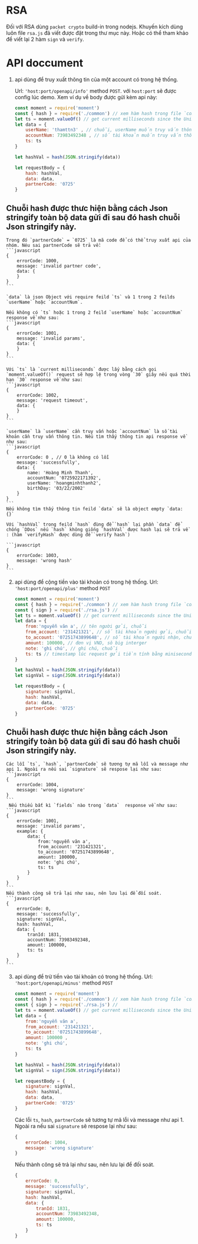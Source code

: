 # RSA
Đối với RSA dùng `packet crypto` build-in trong nodejs. Khuyến kích dùng luôn file `rsa.js` đã viết được đặt trong thư mục này. Hoặc có thể tham khảo để viết lại 2 hàm `sign` và `verify`.
# API doccument
1. api dùng để truy xuất thông tin của một account có trong hệ thống.

    Url: `'host:port/openapi/info'` method `POST`. với `host:port` sẽ được config lúc demo. Xem ví dụ về body được gửi kèm api này:

    ```javascript
    const moment = require('moment')
    const { hash } = require('./common') // xem hàm hash trong file `common.js`
    let ts = moment.valueOf() // get current milliseconds since the Unix Epoch
    let data = {
        userName: 'thamttn3' , // chuỗi, userName muốn truy vấn thông tin
        accountNum: 73983492348 , // số tài khoản muốn truy vấn thông tin
        ts: ts
    }

    let hashVal = hash(JSON.stringify(data))

    let requestBody = {
        hash: hashVal,
        data: data,
        partnerCode: '0725'
    }
    ```
## Chuỗi hash được thưc hiện bằng cách Json stringify toàn bộ data gửi đi sau đó hash chuỗi Json stringify này.

    Trong đó `partnerCode` = `0725` là mã code để có thể truy xuất api của nhóm. Néu sai partnerCode sẽ trả về:
    ```javascript
    {
        errorCode: 1000, 
        message: 'invalid partner code',
        data: {
        }
    }
    ```

    `data` là json Object với require feild `ts` và 1 trong 2 feilds `userName` hoặc `accountNum`.
    
    Nếu không có `ts` hoặc 1 trong 2 feild `userName` hoặc `accountNum` response về như sau:
    ```javascript
    {
        errorCode: 1001, 
        message: 'invalid params',
        data: {
        }
    }
    ```
    
    Với `ts` là `current milliseconds` được lấy bằng cách gọi `moment.valueOf()` request sẽ hợp lệ trong vòng `30` giây nếu quá thời hạn `30` response về như sau:
    ```javascript
    {
        errorCode: 1002,
        message: 'request timeout',
        data: {
        }
    }
    ```

    `userName` là `userName` cần truy vấn hoặc `accountNum` là số tài khoản cần truy vấn thông tin. Nếu tìm thấy thông tin api response về như sau:
    ```javascript
    {
        errorCode: 0 , // 0 là không có lỗi
        message: 'successfully',
        data: {
            name: 'Hoàng Minh Thanh',
            accountNum: '0725922171392',
            userName: 'hoangminhthanh2',
            birthDay: '03/22/2002'
        }
    }
    ```
    Nếu không tìm thấy thông tin feild `data` sẽ là object empty `data: {}`

    Với `hashVal` trong feild `hash` đùng để `hash` lại phần `data` để chống `DDos` nếu `hash` không giống `hashVal` được hash lại sẽ trả về : (hàm `verifyHash` được dùng để `verify hash`)

    ```javascript
    {
        errorCode: 1003, 
        message: 'wrong hash'
    }
    ```

2. api dùng để  cộng tiền vào tài khoản có trong hệ thống.
    Url: `'host:port/openapi/plus'` method `POST`

    ```javascript
    const moment = require('moment')
    const { hash } = require('./common') // xem hàm hash trong file `common.js`
    const { sign } = require('./rsa.js') //
    let ts = moment.valueOf() // get current milliseconds since the Unix Epoch
    let data = {
        from:'nguyễn văn a', // tên người gửi, chuỗi
        from_account: '231421321', // số tài khoản người gửi, chuỗi
        to_account: '07251743899648', // số tài khoản người nhận, chuỗi
        amount: 100000, // đơn vị VND, sô big interger
        note: 'ghi chú', // ghi chú, chuỗi
        ts: ts // timestamp lúc request gửi tiền tính bằng minisecond, interger 64 bit
    }

    let hashVal = hash(JSON.stringify(data))
    let signVal = sign(JSON.stringify(data))

    let requestBody = {
        signature: signVal,
        hash: hashVal,
        data: data,
        partnerCode: '0725'
    }
    ```

## Chuỗi hash được thưc hiện bằng cách Json stringify toàn bộ data gửi đi sau đó hash chuỗi Json stringify này.

    Các lỗi `ts`, `hash`, `partnerCode` sẽ tương tự mã lỗi và message như api 1. Ngoài ra nếu sai `signature` sẽ respose lại như sau:
    ```javascript
    {
        errorCode: 1004,
        message: 'wrong signature'
    }
    ```
     Nếu thiếu bất kì `fields` nào trong `data`  response về như sau:
    ```javascript
    {
        errorCode: 1001, 
        message: 'invalid params',
        example: {
            data: {
                from:'nguyễn văn a', 
                from_account: '231421321', 
                to_account: '07251743899648',
                amount: 100000, 
                note: 'ghi chú',
                ts: ts 
            }
        }
    }
    ```
    Nếu thành công sẽ trả lại như sau, nên lưu lại để đối soát.
    ```javascript
    {
        errorCode: 0,
        message: 'successfully',
        signature: signVal,
        hash: hashVal,
        data: {
            tranId: 1831,
            accountNum: 73983492348,
            amount: 100000,
            ts: ts
        }
    }
    ```
3. api dùng để  trừ tiền vào tài khoản có trong hệ thống.
    Url: `'host:port/openapi/minus'` method `POST`

    ```javascript
    const moment = require('moment')
    const { hash } = require('./common') // xem hàm hash trong file `common.js`
    const { sign } = require('./rsa.js') //
    let ts = moment.valueOf() // get current milliseconds since the Unix Epoch
    let data = {
        from:'nguyễn văn a',
        from_account: '231421321',
        to_account: '07251743899648',
        amount: 100000 ,
        note: 'ghi chú',
        ts: ts
    }

    let hashVal = hash(JSON.stringify(data))
    let signVal = sign(JSON.stringify(data))

    let requestBody = {
        signature: signVal,
        hash: hashVal,
        data: data,
        partnerCode: '0725'
    }
    ```

    Các lỗi `ts`, `hash`, `partnerCode` sẽ tương tự mã lỗi và message như api 1. Ngoài ra nếu sai `signature` sẽ respose lại như sau:
    ```javascript
    {
        errorCode: 1004,
        message: 'wrong signature'
    }
    ```
    Nếu thành công sẽ trả lại như sau, nên lưu lại để đối soát.
    ```javascript
    {
        errorCode: 0,
        message: 'successfully',
        signature: signVal,
        hash: hashVal,
        data: {
            tranId: 1831,
            accountNum: 73983492348,
            amount: 100000,
            ts: ts
        }
    }
    ```